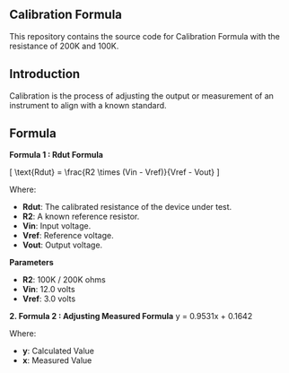 ## Calibration Formula

This repository contains the source code for Calibration Formula with the resistance of 200K and 100K.

## Introduction

Calibration is the process of adjusting the output or measurement of an instrument to align with a known standard.

## Formula

**Formula 1 : Rdut Formula**

\[ \text{Rdut} = \frac{R2 \times (Vin - Vref)}{Vref - Vout} \]

Where:
- **Rdut**: The calibrated resistance of the device under test.
- **R2**: A known reference resistor.
- **Vin**: Input voltage.
- **Vref**: Reference voltage.
- **Vout**: Output voltage.

**Parameters**
- **R2**: 100K / 200K ohms
- **Vin**: 12.0 volts
- **Vref**: 3.0 volts

**2. Formula 2 : Adjusting Measured Formula**
 y = 0.9531x + 0.1642
 
Where:
- **y**: Calculated Value
- **x**: Measured Value
 
